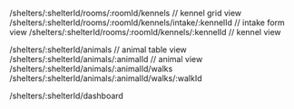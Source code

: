/shelters/:shelterId/rooms/:roomId/kennels // kennel grid view
/shelters/:shelterId/rooms/:roomId/kennels/intake/:kennelId // intake form view
/shelters/:shelterId/rooms/:roomId/kennels/:kennelId // kennel view

/shelters/:shelterId/animals // animal table view
/shelters/:shelterId/animals/:animalId // animal view
/shelters/:shelterId/animals/:animalId/walks
/shelters/:shelterId/animals/:animalId/walks/:walkId

/shelters/:shelterId/dashboard
